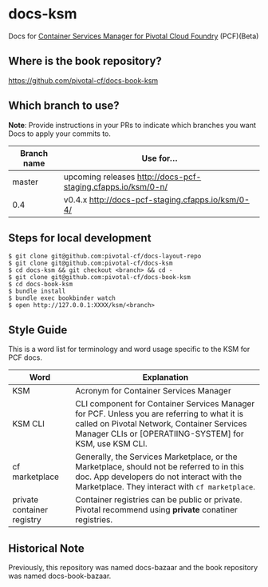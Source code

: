 docs-ksm
==========

Docs for [Container Services Manager for Pivotal Cloud Foundry](https://network.pivotal.io/products/container-services-manager/) (PCF)(Beta)

## Where is the book repository?
https://github.com/pivotal-cf/docs-book-ksm

## Which branch to use?

**Note**: Provide instructions in your PRs to indicate which branches you want Docs to apply your commits to. 

| Branch name | Use for… |
|-------------| ------|
| master      | upcoming releases http://docs-pcf-staging.cfapps.io/ksm/0-n/ 
| 0.4       | v0.4.x  http://docs-pcf-staging.cfapps.io/ksm/0-4/ |

## Steps for local development
```
$ git clone git@github.com:pivotal-cf/docs-layout-repo
$ git clone git@github.com:pivotal-cf/docs-ksm
$ cd docs-ksm && git checkout <branch> && cd -
$ git clone git@github.com:pivotal-cf/docs-book-ksm
$ cd docs-book-ksm
$ bundle install
$ bundle exec bookbinder watch
$ open http://127.0.0.1:XXXX/ksm/<branch>
```


## Style Guide

This is a word list for terminology and word usage specific to the KSM for PCF docs.

| Word | Explanation |
|------|-------------|
| KSM |Acronym for Container Services Manager|
| KSM CLI | CLI component for Container Services Manager for PCF. Unless you are referring to what it is called on Pivotal Network, Container Services Manager CLIs or [OPERATIING-SYSTEM] for KSM, use KSM CLI.|
|cf marketplace| Generally, the Services Marketplace, or the Marketplace, should not be referred to in this doc. App developers do not interact with the Marketplace. They interact with `cf marketplace`.|
|private container registry| Container registries can be public or private. Pivotal recommend using **private** conatiner registries. |

## Historical Note

Previously, this repository was named docs-bazaar and the book repository was named docs-book-bazaar.
